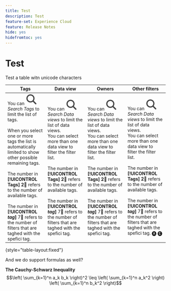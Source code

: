 ```yaml
---
title: Test
description: Test
feature-set: Experience Cloud
feature: Release Notes
hide: yes
hidefromtoc: yes
---
```


# Test

Test a table witn unicode characters
   
| Tags | Data view | Owners | Other filters |
|---|---|---|---|
| You can ![Search](/help/assets/icons/Search.svg) *Search Tags* to limit the list of tags. <br/><br/>When you select one or more tags the list is automatically limited to show other possible remaining tags. <br/><br/>The number in **[!UICONTROL Tags]** **2︎⃣** refers to the number of available tags. <br/><br/>The number in  **[!UICONTROL *tag*]** 7︎⃣ refers to the number of filters that are taghed with the spefici tag. | You can ![Search](/help/assets/icons/Search.svg) *Search Data views* to limit the list of data views. <br/>You can select more than one data view to filter the filter list. <br/><br/>The number in  **[!UICONTROL Tags]** **2︎⃣** refers to the number of available tags. <br/><br/>The number in **[!UICONTROL *tag*]** 7︎⃣ refers to the number of filters that are taghed with the spefici tag. | You can ![Search](/help/assets/icons/Search.svg) *Search Data views* to limit the list of data views. <br/>You can select more than one data view to filter the filter list. <br/><br/>The number in  **[!UICONTROL Tags]** **2︎⃣** refers to the number of available tags. <br/><br/>The number in **[!UICONTROL *tag*]** 7︎⃣ refers to the number of filters that are taghed with the spefici tag. | You can ![Search](/help/assets/icons/Search.svg) *Search Data views* to limit the list of data views. <br/>You can select more than one data view to filter the filter list. <br/><br/>The number in  **[!UICONTROL Tags]** **2︎⃣** refers to the number of available tags. <br/><br/>The number in **[!UICONTROL *tag*]** 7︎⃣ refers to the number of filters that are taghed with the spefici tag. 🅐 🅔 | 

{style="table-layout:fixed"}




And we do support formulas as well?

**The Cauchy-Schwarz Inequality**
$$\left( \sum_{k=1}^n a_k b_k \right)^2 \leq \left( \sum_{k=1}^n a_k^2 \right) \left( \sum_{k=1}^n b_k^2 \right)$$


